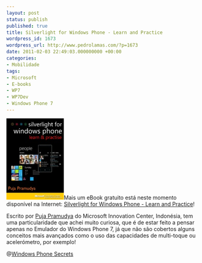 ```yaml
---
layout: post
status: publish
published: true
title: Silverlight for Windows Phone - Learn and Practice
wordpress_id: 1673
wordpress_url: http://www.pedrolamas.com/?p=1673
date: 2011-02-03 22:49:03.000000000 +00:00
categories:
- Mobilidade
tags:
- Microsoft
- E-books
- WP7
- WP7Dev
- Windows Phone 7
---
```

[![](/wp-content/uploads/2011/02/Silverlight-for-Windows-Phone-eBook.jpg "Silverlight for Windows Phone eBook")](http://cid-3543a916eed05fb8.office.live.com/self.aspx/MIC-ITB%20Activities/Silverlight%5E_for%5E_WindowsPhone%5E_English.pdf?wa=wsignin1.0&sa=735463032)Mais um eBook gratuito está neste momento disponível na Internet: [Silverlight for Windows Phone - Learn and Practice](http://cid-3543a916eed05fb8.office.live.com/self.aspx/MIC-ITB%20Activities/Silverlight%5E_for%5E_WindowsPhone%5E_English.pdf?wa=wsignin1.0&sa=735463032)!

Escrito por [Puja Pramudya](http://geeks.netindonesia.net/blogs/poedja_p/) do Microsoft Innovation Center, Indonésia, tem uma particularidade que achei muito curiosa, que é de estar feito a pensar apenas no Emulador do Windows Phone 7, já que não são cobertos alguns conceitos mais avançados como o uso das capacidades de multi-toque ou acelerómetro, por exemplo!

@[Windows Phone Secrets](http://windowsphonesecrets.com/2011/02/01/yet-another-free-windows-phone-book-for-developers/)
